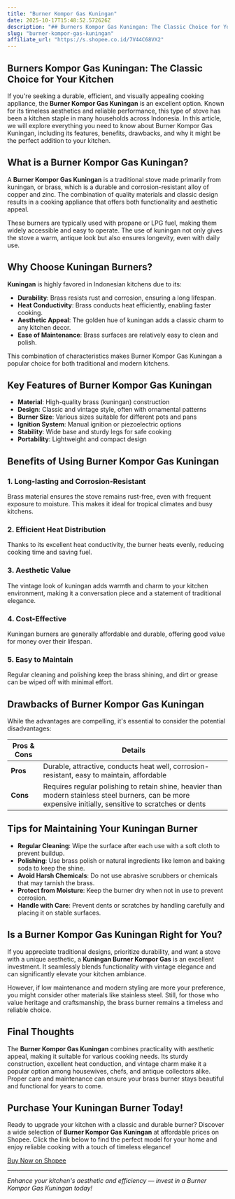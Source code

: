 ```yaml
---
title: "Burner Kompor Gas Kuningan"
date: 2025-10-17T15:48:52.572626Z
description: "## Burners Kompor Gas Kuningan: The Classic Choice for Your Kitchen..."
slug: "burner-kompor-gas-kuningan"
affiliate_url: "https://s.shopee.co.id/7V44C68VX2"
---
```

## Burners Kompor Gas Kuningan: The Classic Choice for Your Kitchen

If you're seeking a durable, efficient, and visually appealing cooking appliance, the **Burner Kompor Gas Kuningan** is an excellent option. Known for its timeless aesthetics and reliable performance, this type of stove has been a kitchen staple in many households across Indonesia. In this article, we will explore everything you need to know about Burner Kompor Gas Kuningan, including its features, benefits, drawbacks, and why it might be the perfect addition to your kitchen.

## What is a Burner Kompor Gas Kuningan?

A **Burner Kompor Gas Kuningan** is a traditional stove made primarily from kuningan, or brass, which is a durable and corrosion-resistant alloy of copper and zinc. The combination of quality materials and classic design results in a cooking appliance that offers both functionality and aesthetic appeal.

These burners are typically used with propane or LPG fuel, making them widely accessible and easy to operate. The use of kuningan not only gives the stove a warm, antique look but also ensures longevity, even with daily use.

## Why Choose Kuningan Burners?

**Kuningan** is highly favored in Indonesian kitchens due to its:

- **Durability**: Brass resists rust and corrosion, ensuring a long lifespan.
- **Heat Conductivity**: Brass conducts heat efficiently, enabling faster cooking.
- **Aesthetic Appeal**: The golden hue of kuningan adds a classic charm to any kitchen decor.
- **Ease of Maintenance**: Brass surfaces are relatively easy to clean and polish.

This combination of characteristics makes Burner Kompor Gas Kuningan a popular choice for both traditional and modern kitchens.

## Key Features of Burner Kompor Gas Kuningan

- **Material**: High-quality brass (kuningan) construction
- **Design**: Classic and vintage style, often with ornamental patterns
- **Burner Size**: Various sizes suitable for different pots and pans
- **Ignition System**: Manual ignition or piezoelectric options
- **Stability**: Wide base and sturdy legs for safe cooking
- **Portability**: Lightweight and compact design

## Benefits of Using Burner Kompor Gas Kuningan

### 1. Long-lasting and Corrosion-Resistant

Brass material ensures the stove remains rust-free, even with frequent exposure to moisture. This makes it ideal for tropical climates and busy kitchens.

### 2. Efficient Heat Distribution

Thanks to its excellent heat conductivity, the burner heats evenly, reducing cooking time and saving fuel.

### 3. Aesthetic Value

The vintage look of kuningan adds warmth and charm to your kitchen environment, making it a conversation piece and a statement of traditional elegance.

### 4. Cost-Effective

Kuningan burners are generally affordable and durable, offering good value for money over their lifespan.

### 5. Easy to Maintain

Regular cleaning and polishing keep the brass shining, and dirt or grease can be wiped off with minimal effort.

## Drawbacks of Burner Kompor Gas Kuningan

While the advantages are compelling, it's essential to consider the potential disadvantages:

| **Pros & Cons** | **Details** |
|------------------|--------------|
| **Pros**        | Durable, attractive, conducts heat well, corrosion-resistant, easy to maintain, affordable |
| **Cons**        | Requires regular polishing to retain shine, heavier than modern stainless steel burners, can be more expensive initially, sensitive to scratches or dents |

## Tips for Maintaining Your Kuningan Burner

- **Regular Cleaning**: Wipe the surface after each use with a soft cloth to prevent buildup.
- **Polishing**: Use brass polish or natural ingredients like lemon and baking soda to keep the shine.
- **Avoid Harsh Chemicals**: Do not use abrasive scrubbers or chemicals that may tarnish the brass.
- **Protect from Moisture**: Keep the burner dry when not in use to prevent corrosion.
- **Handle with Care**: Prevent dents or scratches by handling carefully and placing it on stable surfaces.

## Is a Burner Kompor Gas Kuningan Right for You?

If you appreciate traditional designs, prioritize durability, and want a stove with a unique aesthetic, a **Kuningan Burner Kompor Gas** is an excellent investment. It seamlessly blends functionality with vintage elegance and can significantly elevate your kitchen ambiance.

However, if low maintenance and modern styling are more your preference, you might consider other materials like stainless steel. Still, for those who value heritage and craftsmanship, the brass burner remains a timeless and reliable choice.

## Final Thoughts

The **Burner Kompor Gas Kuningan** combines practicality with aesthetic appeal, making it suitable for various cooking needs. Its sturdy construction, excellent heat conduction, and vintage charm make it a popular option among housewives, chefs, and antique collectors alike. Proper care and maintenance can ensure your brass burner stays beautiful and functional for years to come.

## Purchase Your Kuningan Burner Today!

Ready to upgrade your kitchen with a classic and durable burner? Discover a wide selection of **Burner Kompor Gas Kuningan** at affordable prices on Shopee. Click the link below to find the perfect model for your home and enjoy reliable cooking with a touch of timeless elegance!

[Buy Now on Shopee](https://s.shopee.co.id/7V44C68VX2)

---

*Enhance your kitchen's aesthetic and efficiency — invest in a Burner Kompor Gas Kuningan today!*